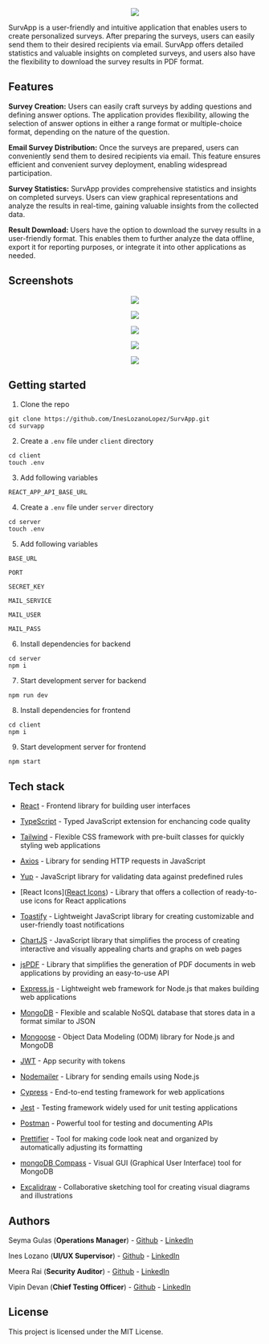 <p align="center">
  <img src="images/survapp-logo.png" />
</p>

SurvApp is a user-friendly and intuitive application that enables users to create personalized surveys. After preparing the surveys, users can easily send them to their desired recipients via email. SurvApp offers detailed statistics and valuable insights on completed surveys, and users also have the flexibility to download the survey results in PDF format.

## Features

**Survey Creation:** Users can easily craft surveys by adding questions and defining answer options. The application provides flexibility, allowing the selection of answer options in either a range format or multiple-choice format, depending on the nature of the question.

**Email Survey Distribution:** Once the surveys are prepared, users can conveniently send them to desired recipients via email. This feature ensures efficient and convenient survey deployment, enabling widespread participation.

**Survey Statistics:** SurvApp provides comprehensive statistics and insights on completed surveys. Users can view graphical representations and analyze the results in real-time, gaining valuable insights from the collected data.

**Result Download:** Users have the option to download the survey results in a user-friendly format. This enables them to further analyze the data offline, export it for reporting purposes, or integrate it into other applications as needed.



## Screenshots

<p align="center">
  <img src="images/screenshots-1.jpg" />
</p>
<p align="center">
  <img src="images/screenshots-2.jpg" />
</p>
<p align="center">
  <img src="images/screenshots-3.jpg" />
</p>
<p align="center">
  <img src="images/screenshots-4.jpg" />
</p>
<p align="center">
  <img src="images/screenshots-5.jpg" />
</p>

## Getting started

1. Clone the repo

```
git clone https://github.com/InesLozanoLopez/SurvApp.git
cd survapp
```

2. Create a `.env` file under `client` directory

```
cd client
touch .env
```

3. Add following variables

`REACT_APP_API_BASE_URL`



4. Create a `.env` file under `server` directory

```
cd server
touch .env
```

5. Add following variables

`BASE_URL`

`PORT`

`SECRET_KEY`

`MAIL_SERVICE`

`MAIL_USER`

`MAIL_PASS`



6. Install dependencies for backend

```
cd server
npm i
```

7. Start development server for backend

```
npm run dev
```

8. Install dependencies for frontend

```
cd client
npm i
```

9. Start development server for frontend

```
npm start
```



## Tech stack

- [React](https://react.dev) - Frontend library for building user interfaces

- [TypeScript](https://www.typescriptlang.org) - Typed JavaScript extension for enchancing code quality

- [Tailwind](https://tailwindcss.com) - Flexible CSS framework with pre-built classes for quickly styling web applications

- [Axios](https://axios-http.com/docs/intro) - Library for sending HTTP requests in JavaScript

- [Yup](https://github.com/jquense/yup) - JavaScript library for validating data against predefined rules

- [React Icons]([React Icons](https://react-icons.github.io/react-icons/)) - Library that offers a collection of ready-to-use icons for React applications

- [Toastify](https://fkhadra.github.io/react-toastify/introduction/) - Lightweight JavaScript library for creating customizable and user-friendly toast notifications

- [ChartJS](https://www.chartjs.org) - JavaScript library that simplifies the process of creating interactive and visually appealing charts and graphs on web pages

- [jsPDF](https://raw.githack.com/MrRio/jsPDF/master/docs/index.html) - Library that simplifies the generation of PDF documents in web applications by providing an easy-to-use API

- [Express.js](https://expressjs.com) - Lightweight web framework for Node.js that makes building web applications

- [MongoDB](https://www.mongodb.com) - Flexible and scalable NoSQL database that stores data in a format similar to JSON

- [Mongoose](https://mongoosejs.com) - Object Data Modeling (ODM) library for Node.js and MongoDB

- [JWT](https://jwt.io) - App security with tokens

- [Nodemailer](https://nodemailer.com/about/) - Library for sending emails using Node.js

- [Cypress](https://www.cypress.io) - End-to-end testing framework for web applications

- [Jest](https://jestjs.io) - Testing framework widely used for unit testing applications

- [Postman](https://www.postman.com) - Powerful tool for testing and documenting APIs

- [Prettifier](https://prettier.io) - Tool for making code look neat and organized by automatically adjusting its formatting

- [mongoDB Compass](https://www.mongodb.com/products/compass) - Visual GUI (Graphical User Interface) tool for MongoDB

- [Excalidraw](https://excalidraw.com) - Collaborative sketching tool for creating visual diagrams and illustrations
  
  

## Authors

Seyma Gulas (**Operations Manager**) - [Github](https://github.com/seymagulas) - [LinkedIn](https://www.linkedin.com/in/seyma-gulas)

Ines Lozano (**UI/UX Supervisor**) - [Github](https://github.com/InesLozanoLopez) - [LinkedIn](https://www.linkedin.com/in/ines-lozano-0aaa2550/)

Meera Rai (**Security Auditor**) - [Github](https://github.com/Pastlenomad) - [LinkedIn](http://www.linkedin.com/in/tmeera)

Vipin Devan (**Chief Testing Officer**) - [Github](https://github.com/Vipin-Devan) - [LinkedIn](https://www.linkedin.com/in/vipindevan/)

## License

This project is licensed under the MIT License.
